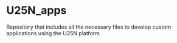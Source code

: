 # U25N_apps
Repository that includes all the necessary files to develop custom applications using the U25N platform
